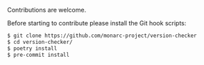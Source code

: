 Contributions are welcome.

Before starting to contribute please install the Git hook scripts:

```bash
$ git clone https://github.com/monarc-project/version-checker
$ cd version-checker/
$ poetry install
$ pre-commit install
```
